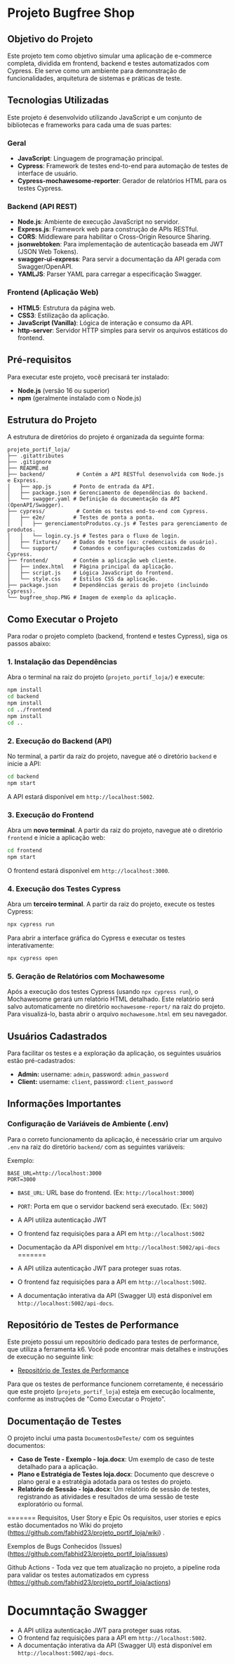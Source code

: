 # Projeto Bugfree Shop

## Objetivo do Projeto

Este projeto tem como objetivo simular uma aplicação de e-commerce completa, dividida em frontend, backend e testes automatizados com Cypress. Ele serve como um ambiente para demonstração de funcionalidades, arquitetura de sistemas e práticas de teste.

## Tecnologias Utilizadas

Este projeto é desenvolvido utilizando JavaScript e um conjunto de bibliotecas e frameworks para cada uma de suas partes:

### Geral
- **JavaScript**: Linguagem de programação principal.
- **Cypress**: Framework de testes end-to-end para automação de testes de interface de usuário.
- **Cypress-mochawesome-reporter**: Gerador de relatórios HTML para os testes Cypress.

### Backend (API REST)
- **Node.js**: Ambiente de execução JavaScript no servidor.
- **Express.js**: Framework web para construção de APIs RESTful.
- **CORS**: Middleware para habilitar o Cross-Origin Resource Sharing.
- **jsonwebtoken**: Para implementação de autenticação baseada em JWT (JSON Web Tokens).
- **swagger-ui-express**: Para servir a documentação da API gerada com Swagger/OpenAPI.
- **YAMLJS**: Parser YAML para carregar a especificação Swagger.

### Frontend (Aplicação Web)
- **HTML5**: Estrutura da página web.
- **CSS3**: Estilização da aplicação.
- **JavaScript (Vanilla)**: Lógica de interação e consumo da API.
- **http-server**: Servidor HTTP simples para servir os arquivos estáticos do frontend.

## Pré-requisitos

Para executar este projeto, você precisará ter instalado:

- **Node.js** (versão 16 ou superior)
- **npm** (geralmente instalado com o Node.js)

## Estrutura do Projeto

A estrutura de diretórios do projeto é organizada da seguinte forma:

```
projeto_portif_loja/
├── .gitattributes
├── .gitignore
├── README.md
├── backend/          # Contém a API RESTful desenvolvida com Node.js e Express.
│   ├── app.js       # Ponto de entrada da API.
│   ├── package.json # Gerenciamento de dependências do backend.
│   └── swagger.yaml # Definição da documentação da API (OpenAPI/Swagger).
├── cypress/          # Contém os testes end-to-end com Cypress.
│   ├── e2e/         # Testes de ponta a ponta.
│   │   ├── gerenciamentoProdutos.cy.js # Testes para gerenciamento de produtos.
│   │   └── login.cy.js # Testes para o fluxo de login.
│   ├── fixtures/    # Dados de teste (ex: credenciais de usuário).
│   └── support/     # Comandos e configurações customizadas do Cypress.
├── frontend/        # Contém a aplicação web cliente.
│   ├── index.html   # Página principal da aplicação.
│   ├── script.js    # Lógica JavaScript do frontend.
│   └── style.css    # Estilos CSS da aplicação.
├── package.json     # Dependências gerais do projeto (incluindo Cypress).
└── bugfree_shop.PNG # Imagem de exemplo da aplicação.
```

## Como Executar o Projeto

Para rodar o projeto completo (backend, frontend e testes Cypress), siga os passos abaixo:

### 1. Instalação das Dependências

Abra o terminal na raiz do projeto (`projeto_portif_loja/`) e execute:

```bash
npm install
cd backend
npm install
cd ../frontend
npm install
cd ..
```

### 2. Execução do Backend (API)

No terminal, a partir da raiz do projeto, navegue até o diretório `backend` e inicie a API:

```bash
cd backend
npm start
```

A API estará disponível em `http://localhost:5002`.

### 3. Execução do Frontend

Abra um **novo terminal**. A partir da raiz do projeto, navegue até o diretório `frontend` e inicie a aplicação web:

```bash
cd frontend
npm start
```

O frontend estará disponível em `http://localhost:3000`.

### 4. Execução dos Testes Cypress

Abra um **terceiro terminal**. A partir da raiz do projeto, execute os testes Cypress:

```bash
npx cypress run
```

Para abrir a interface gráfica do Cypress e executar os testes interativamente:

```bash
npx cypress open
```

### 5. Geração de Relatórios com Mochawesome

Após a execução dos testes Cypress (usando `npx cypress run`), o Mochawesome gerará um relatório HTML detalhado. Este relatório será salvo automaticamente no diretório `mochawesome-report/` na raiz do projeto. Para visualizá-lo, basta abrir o arquivo `mochawesome.html` em seu navegador.

## Usuários Cadastrados

Para facilitar os testes e a exploração da aplicação, os seguintes usuários estão pré-cadastrados:

- **Admin:** username: `admin`, password: `admin_password`
- **Client:** username: `client`, password: `client_password`

## Informações Importantes

### Configuração de Variáveis de Ambiente (.env)
Para o correto funcionamento da aplicação, é necessário criar um arquivo `.env` na raiz do diretório `backend/` com as seguintes variáveis:

Exemplo:
```
BASE_URL=http://localhost:3000
PORT=3000
```
- `BASE_URL`: URL base do frontend. (Ex: `http://localhost:3000`)
- `PORT`: Porta em que o servidor backend será executado. (Ex: `5002`)


- A API utiliza autenticação JWT
- O frontend faz requisições para a API em `http://localhost:5002`
- Documentação da API disponível em `http://localhost:5002/api-docs`
=======

- A API utiliza autenticação JWT para proteger suas rotas.
- O frontend faz requisições para a API em `http://localhost:5002`.
- A documentação interativa da API (Swagger UI) está disponível em `http://localhost:5002/api-docs`.

## Repositório de Testes de Performance

Este projeto possui um repositório dedicado para testes de performance, que utiliza a ferramenta k6. Você pode encontrar mais detalhes e instruções de execução no seguinte link:

- [Repositório de Testes de Performance](https://github.com/fabhid23/porti_loja_performance) <mcreference link="https://github.com/fabhid23/porti_loja_performance"></mcreference>

Para que os testes de performance funcionem corretamente, é necessário que este projeto (`projeto_portif_loja`) esteja em execução localmente, conforme as instruções de "Como Executar o Projeto".

## Documentação de Testes

O projeto inclui uma pasta `DocumentosDeTeste/` com os seguintes documentos:

- **Caso de Teste - Exemplo - loja.docx**: Um exemplo de caso de teste detalhado para a aplicação.
- **Plano e Estratégia de Testes loja.docx**: Documento que descreve o plano geral e a estratégia adotada para os testes do projeto.
- **Relatório de Sessão - loja.docx**: Um relatório de sessão de testes, registrando as atividades e resultados de uma sessão de teste exploratório ou formal.

=======
Requisitos, User Story e Epic
Os requisitos, user stories e epics estão documentados no Wiki do projeto (https://github.com/fabhid23/projeto_portif_loja/wiki) <mcreference link="https://github.com/fabhid23/projeto_portif_loja/wiki"></mcreference>.

Exemplos de Bugs Conhecidos 
(Issues) (https://github.com/fabhid23/projeto_portif_loja/issues) <mcreference link="https://github.com/fabhid23/projeto_portif_loja/issues"></mcreference>

Github Actions - Toda vez que tem atualização no projeto, a pipeline roda para validar os testes automatizados em cypress 
(https://github.com/fabhid23/projeto_portif_loja/actions) <mcreference link="https://github.com/fabhid23/projeto_portif_loja/actions"></mcreference>

Documntação Swagger
=======

- A API utiliza autenticação JWT para proteger suas rotas.
- O frontend faz requisições para a API em `http://localhost:5002`.
- A documentação interativa da API (Swagger UI) está disponível em `http://localhost:5002/api-docs`.

